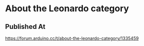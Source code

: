 # About the Leonardo category

## Published At

https://forum.arduino.cc/t/about-the-leonardo-category/1335459
